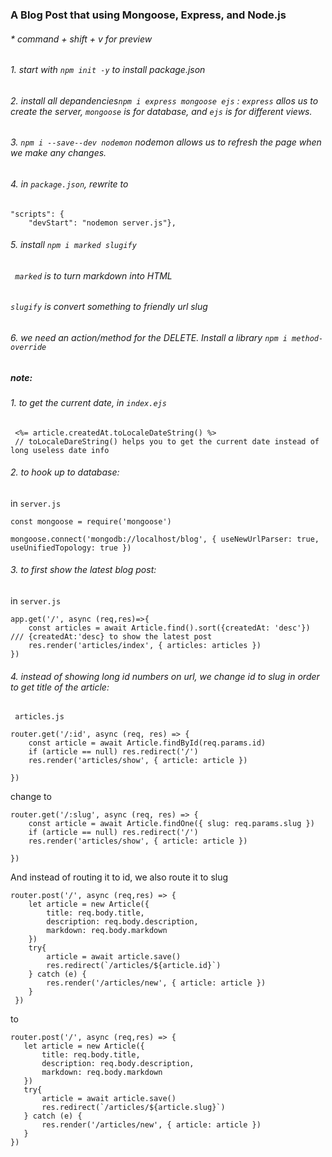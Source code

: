### A Blog Post that using Mongoose, Express, and Node.js

###### * command + shift + v for preview

###### 1. start with ```npm init -y``` to install package.json

###### 2. install all depandencies```npm i express mongoose ejs```  : ```express``` allos us to create the server, ```mongoose``` is for database, and ```ejs``` is for different views.

###### 3. ```npm i --save--dev nodemon``` nodemon allows us to refresh the page when we make any changes.

###### 4. in ```package.json```, rewrite to
```
"scripts": {
    "devStart": "nodemon server.js"},
```    

###### 5. install ``` npm i marked slugify ```
###### ``` marked``` is to turn markdown into HTML
###### ``` slugify ``` is convert something to friendly url slug

###### 6. we need an action/method for the DELETE. Install a library ```npm i method-override```

##### note: 

###### 1. to get the current date, in ```index.ejs``` 
```
 <%= article.createdAt.toLocaleDateString() %>
 // toLocaleDareString() helps you to get the current date instead of long useless date info
```
###### 2. to hook up to database:
 in ```server.js```
```
const mongoose = require('mongoose')

mongoose.connect('mongodb://localhost/blog', { useNewUrlParser: true, useUnifiedTopology: true })
```
###### 3. to first show the latest blog post:
in ```server.js``` 
```
app.get('/', async (req,res)=>{
    const articles = await Article.find().sort({createdAt: 'desc'}) /// {createdAt:'desc} to show the latest post
    res.render('articles/index', { articles: articles })
})
```
###### 4. instead of showing long id numbers on url, we change id to slug in order to get title of the article:
``` articles.js```
```
router.get('/:id', async (req, res) => {
    const article = await Article.findById(req.params.id)
    if (article == null) res.redirect('/')
    res.render('articles/show', { article: article })

})
```
change to
```
router.get('/:slug', async (req, res) => {
    const article = await Article.findOne({ slug: req.params.slug })
    if (article == null) res.redirect('/')
    res.render('articles/show', { article: article })

})
```

And instead of routing it to id, we also route it to slug
```
router.post('/', async (req,res) => {
    let article = new Article({
        title: req.body.title,
        description: req.body.description,
        markdown: req.body.markdown
    })
    try{
        article = await article.save()
        res.redirect(`/articles/${article.id}`)
    } catch (e) {
        res.render('/articles/new', { article: article })
    }
 })   
 ```
 to
 ```
 router.post('/', async (req,res) => {
    let article = new Article({
        title: req.body.title,
        description: req.body.description,
        markdown: req.body.markdown
    })
    try{
        article = await article.save()
        res.redirect(`/articles/${article.slug}`)
    } catch (e) {
        res.render('/articles/new', { article: article })
    }
 }) 
 ```  
